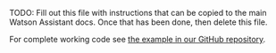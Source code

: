 TODO: Fill out this file with instructions that can be copied to the main Watson Assistant docs. Once that has been done, then delete this file.

For complete working code see [the example in our GitHub repository](https://github.com/watson-developer-cloud/assistant-toolkit/tree/master/integrations/webchat/examples/TODO).